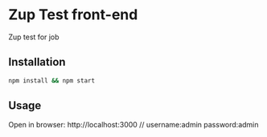 # Zup Test front-end
Zup test for job
## Installation
```sh
npm install && npm start
```
## Usage
Open in browser: http://localhost:3000 // username:admin password:admin
